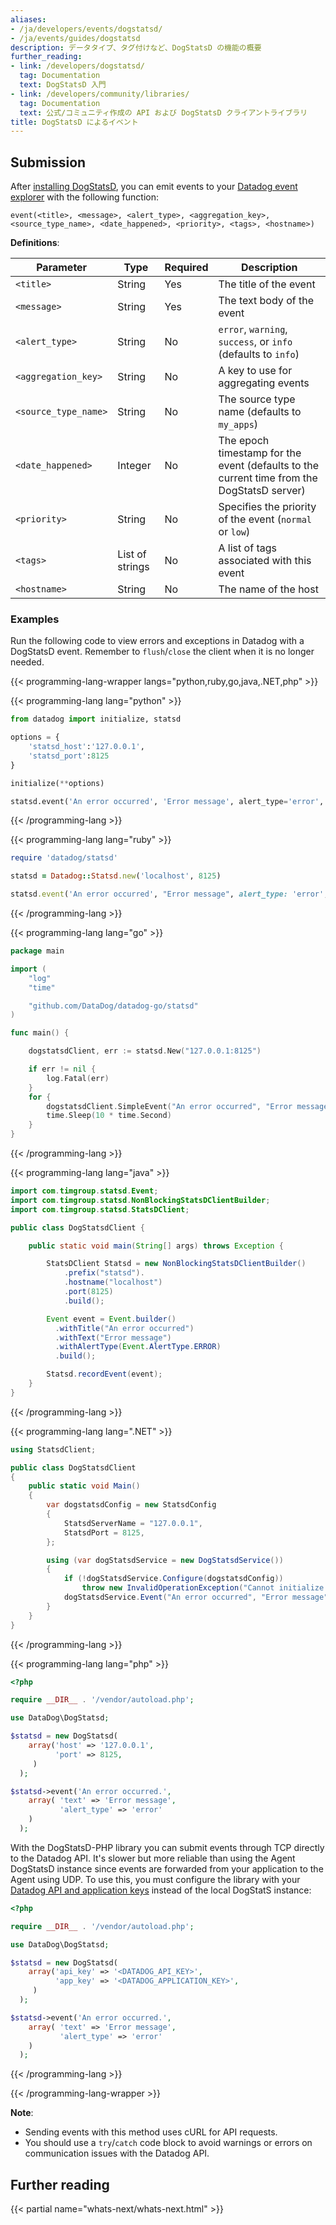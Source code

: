 ```yaml
---
aliases:
- /ja/developers/events/dogstatsd/
- /ja/events/guides/dogstatsd
description: データタイプ、タグ付けなど、DogStatsD の機能の概要
further_reading:
- link: /developers/dogstatsd/
  tag: Documentation
  text: DogStatsD 入門
- link: /developers/community/libraries/
  tag: Documentation
  text: 公式/コミュニティ作成の API および DogStatsD クライアントライブラリ
title: DogStatsD によるイベント
---
```


## Submission

After [installing DogStatsD][1], you can emit events to your [Datadog event explorer][2] with the following function:

```text
event(<title>, <message>, <alert_type>, <aggregation_key>, <source_type_name>, <date_happened>, <priority>, <tags>, <hostname>)
```

**Definitions**:

| Parameter            | Type            | Required | Description                                                                                |
|----------------------|-----------------|----------|--------------------------------------------------------------------------------------------|
| `<title>`            | String          | Yes      | The title of the event                                                                     |
| `<message>`          | String          | Yes      | The text body of the event                                                                 |
| `<alert_type>`       | String          | No       | `error`, `warning`, `success`, or `info` (defaults to `info`)                              |
| `<aggregation_key>`  | String          | No       | A key to use for aggregating events                                                        |
| `<source_type_name>` | String          | No       | The source type name (defaults to `my_apps`)                                               |
| `<date_happened>`    | Integer         | No       | The epoch timestamp for the event (defaults to the current time from the DogStatsD server) |
| `<priority>`         | String          | No       | Specifies the priority of the event (`normal` or `low`)                                    |
| `<tags>`             | List of strings | No       | A list of tags associated with this event                                                  |
| `<hostname>`         | String          | No       | The name of the host                                                                       |

### Examples

Run the following code to view errors and exceptions in Datadog with a DogStatsD event. Remember to `flush`/`close` the client when it is no longer needed.

{{< programming-lang-wrapper langs="python,ruby,go,java,.NET,php" >}}

{{< programming-lang lang="python" >}}

```python
from datadog import initialize, statsd

options = {
    'statsd_host':'127.0.0.1',
    'statsd_port':8125
}

initialize(**options)

statsd.event('An error occurred', 'Error message', alert_type='error', tags=['env:dev'])
```
{{< /programming-lang >}}

{{< programming-lang lang="ruby" >}}
```ruby
require 'datadog/statsd'

statsd = Datadog::Statsd.new('localhost', 8125)

statsd.event('An error occurred', "Error message", alert_type: 'error', tags: ['env:dev'])
```
{{< /programming-lang >}}


{{< programming-lang lang="go" >}}
```go
package main

import (
    "log"
    "time"

    "github.com/DataDog/datadog-go/statsd"
)

func main() {

    dogstatsdClient, err := statsd.New("127.0.0.1:8125")

    if err != nil {
        log.Fatal(err)
    }
    for {
        dogstatsdClient.SimpleEvent("An error occurred", "Error message")
        time.Sleep(10 * time.Second)
    }
}
```
{{< /programming-lang >}}

{{< programming-lang lang="java" >}}
```java
import com.timgroup.statsd.Event;
import com.timgroup.statsd.NonBlockingStatsDClientBuilder;
import com.timgroup.statsd.StatsDClient;

public class DogStatsdClient {

    public static void main(String[] args) throws Exception {

        StatsDClient Statsd = new NonBlockingStatsDClientBuilder()
            .prefix("statsd").
            .hostname("localhost")
            .port(8125)
            .build();

        Event event = Event.builder()
          .withTitle("An error occurred")
          .withText("Error message")
          .withAlertType(Event.AlertType.ERROR)
          .build();

        Statsd.recordEvent(event);
    }
}
```
{{< /programming-lang >}}

{{< programming-lang lang=".NET" >}}
```csharp
using StatsdClient; 

public class DogStatsdClient    
{   
    public static void Main()   
    {   
        var dogstatsdConfig = new StatsdConfig  
        {   
            StatsdServerName = "127.0.0.1", 
            StatsdPort = 8125,  
        };  

        using (var dogStatsdService = new DogStatsdService())   
        {   
            if (!dogStatsdService.Configure(dogstatsdConfig))
                throw new InvalidOperationException("Cannot initialize DogstatsD. Set optionalExceptionHandler argument in the `Configure` method for more information.");
            dogStatsdService.Event("An error occurred", "Error message", alertType: "error", date_happened='TIMESTAMP', tags: new[] { "env:dev" }); 
        }   
    }   
}
```
{{< /programming-lang >}}

{{< programming-lang lang="php" >}}

```php
<?php

require __DIR__ . '/vendor/autoload.php';

use DataDog\DogStatsd;

$statsd = new DogStatsd(
    array('host' => '127.0.0.1',
          'port' => 8125,
     )
  );

$statsd->event('An error occurred.',
    array( 'text' => 'Error message',
           'alert_type' => 'error'
    )
  );
```

With the DogStatsD-PHP library you can submit events through TCP directly to the Datadog API. It's slower but more reliable than using the Agent DogStatsD instance since events are forwarded from your application to the Agent using UDP.
To use this, you must configure the library with your [Datadog API and application keys][1] instead of the local DogStatS instance:

```php
<?php

require __DIR__ . '/vendor/autoload.php';

use DataDog\DogStatsd;

$statsd = new DogStatsd(
    array('api_key' => '<DATADOG_API_KEY>',
          'app_key' => '<DATADOG_APPLICATION_KEY>',
     )
  );

$statsd->event('An error occurred.',
    array( 'text' => 'Error message',
           'alert_type' => 'error'
    )
  );
```


[1]: https://app.datadoghq.com/organization-settings/api-keys
{{< /programming-lang >}}

{{< /programming-lang-wrapper >}}

**Note**:

* Sending events with this method uses cURL for API requests.
* You should use a `try`/`catch` code block to avoid warnings or errors on communication issues with the Datadog API.


## Further reading

{{< partial name="whats-next/whats-next.html" >}}


[1]: /ja/developers/dogstatsd/
[2]: /ja/service_management/events/